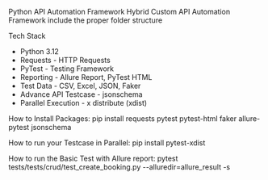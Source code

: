 
Python API Automation Framework
Hybrid Custom API Automation Framework include the proper folder structure

Tech Stack
- Python 3.12
- Requests - HTTP Requests
- PyTest - Testing Framework
- Reporting - Allure Report, PyTest HTML
- Test Data - CSV, Excel, JSON, Faker
- Advance API Testcase - jsonschema
- Parallel Execution - x distribute (xdist)

How to Install Packages:
pip install requests pytest pytest-html faker allure-pytest jsonschema

How to run your Testcase in Parallel: 
pip install pytest-xdist 

How to run the Basic Test with Allure report:
pytest tests/tests/crud/test_create_booking.py  --alluredir=allure_result -s